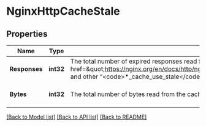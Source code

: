 # NginxHttpCacheStale

## Properties
Name | Type | Description | Notes
------------ | ------------- | ------------- | -------------
**Responses** | **int32** | The total number of expired responses read from the cache (see &lt;a href&#x3D;\&quot;https://nginx.org/en/docs/http/ngx_http_proxy_module.html#proxy_cache_use_stale\&quot;&gt;proxy_cache_use_stale&lt;/a&gt; and other “&lt;code&gt;*_cache_use_stale&lt;/code&gt;” directives). | [optional] [default to null]
**Bytes** | **int32** | The total number of bytes read from the cache. | [optional] [default to null]

[[Back to Model list]](../README.md#documentation-for-models) [[Back to API list]](../README.md#documentation-for-api-endpoints) [[Back to README]](../README.md)


